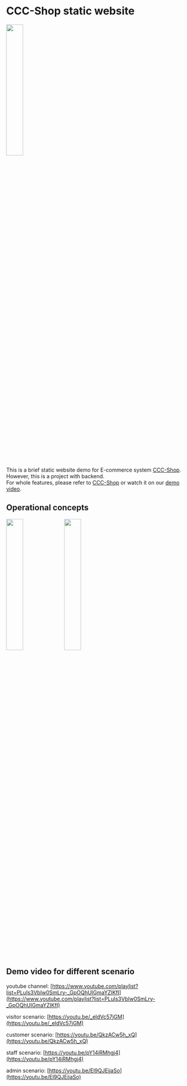 # CCC-Shop static website
<img src="https://i.imgur.com/RMupxMP.png" width="30%">

This is a brief static website demo for E-commerce system [CCC-Shop](https://github.com/CCC-Shop). \
However, this is a project with backend. \
For whole features, please refer to [CCC-Shop](https://github.com/CCC-Shop) or watch it on our [demo video](https://www.youtube.com/playlist?list=PLuIs3VbIw0SmLry-_GpOQhUIGmaYZIKfI).

## Operational concepts

<img src="https://i.imgur.com/jCGdWbP.png" width="30%">
<img src="https://i.imgur.com/U4YyXW1.png" width="30%">

## Demo video for different scenario

youtube channel: [https://www.youtube.com/playlist?list=PLuIs3VbIw0SmLry-_GpOQhUIGmaYZIKfI](https://www.youtube.com/playlist?list=PLuIs3VbIw0SmLry-_GpOQhUIGmaYZIKfI)

visitor scenario: [https://youtu.be/_eldVc57jGM](https://youtu.be/_eldVc57jGM)

customer scenario: [https://youtu.be/QkzACw5h_xQ](https://youtu.be/QkzACw5h_xQ)

staff scenario: [https://youtu.be/pY14iRMhgj4](https://youtu.be/pY14iRMhgj4)

admin scenario: [https://youtu.be/El9QJEijaSo](https://youtu.be/El9QJEijaSo)